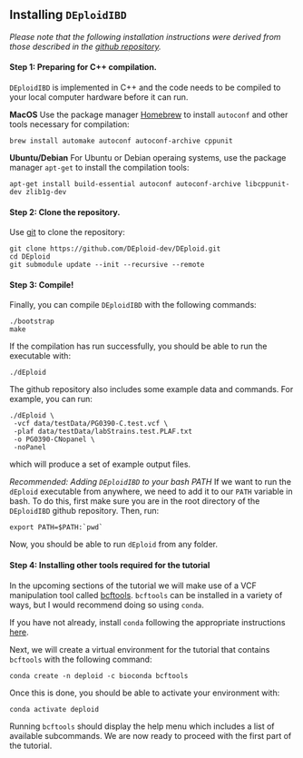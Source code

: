 ## Installing `DEploidIBD`

*Please note that the following installation instructions were derived from those described in the [github repository](https://github.com/mcveanlab/DEploid#installation).*

#### Step 1: Preparing for C++ compilation.
`DEploidIBD` is implemented in C++ and the code needs to be compiled to your local computer hardware before it can run.

**MacOS**
Use the package manager [Homebrew](https://brew.sh/) to install `autoconf` and other tools necessary for compilation:
```
brew install automake autoconf autoconf-archive cppunit
```

**Ubuntu/Debian**
For Ubuntu or Debian operaing systems, use the package manager `apt-get` to install the compilation tools:
```
apt-get install build-essential autoconf autoconf-archive libcppunit-dev zlib1g-dev
```

#### Step 2: Clone the repository.
Use [git](https://git-scm.com/) to clone the repository:
```
git clone https://github.com/DEploid-dev/DEploid.git
cd DEploid
git submodule update --init --recursive --remote
```

#### Step 3: Compile!
Finally, you can compile `DEploidIBD` with the following commands:
```
./bootstrap
make
```
If the compilation has run successfully, you should be able to run the executable with:
```
./dEploid
```
The github repository also includes some example data and commands. For example, you can run:
```
./dEploid \
 -vcf data/testData/PG0390-C.test.vcf \
 -plaf data/testData/labStrains.test.PLAF.txt 
 -o PG0390-CNopanel \
 -noPanel
```
which  will produce a set of example output files.

*Recommended: Adding `DEploidIBD` to your bash PATH*
If we want to run the `dEploid` executable from anywhere, we need to add it to our `PATH` variable in bash. To do this, first make sure you are in the root directory of the `DEploidIBD` github repository. Then, run:
```
export PATH=$PATH:`pwd`
```
Now, you should be able to run `dEploid` from any folder.

#### Step 4: Installing other tools required for the tutorial
In the upcoming sections of the tutorial we will make use of a VCF manipulation tool called [bcftools](https://samtools.github.io/bcftools/bcftools.html). `bcftools` can be installed in a variety of ways, but I would recommend doing so using `conda`.

If you have not already, install `conda` following the appropriate instructions [here](https://conda.io/projects/conda/en/latest/user-guide/install/index.html).

Next, we will create a virtual environment for the tutorial that contains `bcftools` with the following command:
```
conda create -n deploid -c bioconda bcftools
```

Once this is done, you should be able to activate your environment with:
```
conda activate deploid
```
Running `bcftools` should display the help menu which includes a list of available subcommands. We are now ready to proceed with the first part of the tutorial.

